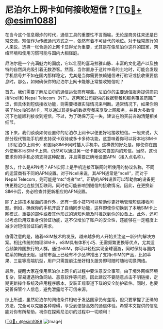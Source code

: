 # 尼泊尔上网卡如何接收短信？[[TG💪+ @esim1088](https://t.me/s/esim1088)]

在当今这个信息爆炸的时代，通信工具的重要性不言而喻。无论是商务往来还是日常交流，短信作为传统通讯方式之一，依然有着不可替代的地位。对于经常旅行的人来说，选择一张合适的上网卡显得尤为重要，尤其是在像尼泊尔这样的国家，网络环境和使用习惯可能与国内大相径庭。

尼泊尔是一个充满魅力的国度，它以壮丽的喜马拉雅山脉、丰富的文化遗产以及独特的自然风光吸引着无数游客。然而，当你置身于这片神奇的土地时，可能会发现手机信号并不如在国内那样稳定，尤其是当你需要依赖短信进行验证或接收重要信息时。那么，如何确保你的尼泊尔上网卡能够正常接收短信呢？

首先，我们需要了解尼泊尔的通信运营商有哪些。尼泊尔的主要通信服务提供商包括Ncell和 Nepal Telecom（NT）。这两家公司提供的数据套餐和服务覆盖范围广泛，但具体到短信接收功能，则需要根据实际情况来判断。通常情况下，如果你购买了Ncell的SIM卡，可以通过其提供的数据套餐来享受上网服务，并且大多数情况下也能顺利接收到短信。不过，为了确保万无一失，建议在购买前咨询清楚相关细节。

接下来，我们谈谈如何设置你的尼泊尔上网卡以便更好地接收短信。一般来说，大部分现代智能手机都支持双卡双待或多卡多待功能，这意味着你可以将本地SIM卡（即尼泊尔上网卡）和国际SIM卡同时插入手机中。这样做的好处是，即使你在国外使用本地SIM卡上网，仍然可以通过另一张卡接收来自国内的短信。当然，这也要求你的手机必须支持这种配置，并且需要正确地设置APN（接入点名称）。

那么，什么是APN呢？APN实际上是手机连接互联网时所使用的协议名称，不同的运营商有不同的APN设置。对于Ncell来说，其APN通常是“ncell”，而对于Nepal Telecom，则可能是“ntc”或者“nt”。正确的APN设置可以帮助你的设备更快更稳定地连接到互联网，同时也可能影响到短信的接收情况。因此，在更换新SIM卡后，务必检查并更新相应的APN设置。

除了上述技术层面的操作外，还有一些小技巧可以帮助你更好地管理短信接收问题。例如，确保你的手机开启了自动同步功能，这样即使你切换到了本地SIM卡上网模式，重要的邮件或者其他形式的通知也能及时推送到你的设备上。此外，还可以考虑启用双重身份验证功能，这不仅增加了账户的安全性，还能够在一定程度上减少对短信验证码的需求。

值得注意的是，随着eSIM技术的发展，越来越多的人开始关注这一新兴的解决方案。相比传统的物理SIM卡，eSIM具有体积小巧、无需频繁更换等优点，尤其适合频繁跨国旅行的人群。通过eSIM，你可以轻松实现全球漫游，同时保持与国内联系的畅通无阻。目前市面上已经有不少品牌推出了支持eSIM的产品，比如苹果、三星等高端机型，用户只需提前注册好相关服务即可随时随地切换网络。

最后，提醒大家在使用尼泊尔上网卡的过程中要注意安全事项。由于境外网络环境复杂，容易遭遇钓鱼网站、恶意软件等问题，因此建议不要随意点击不明链接，定期更新操作系统及应用程序版本，安装正规渠道下载的安全防护软件。同时，也要妥善保管个人信息，避免泄露给不可信来源。

综上所述，虽然尼泊尔的网络条件相较于发达国家仍有差距，但只要掌握了正确的方法，完全可以克服各种障碍，享受到便捷高效的通信体验。希望本文提供的信息能对你有所帮助，祝你在探索尼泊尔的过程中一切顺利！

[[TG💪+ @esim1088](https://t.me/s/esim1088) ![Image](https://i.postimg.cc/4NQfJmqS/Snipaste-2025-05-13-00-14-12.png)]